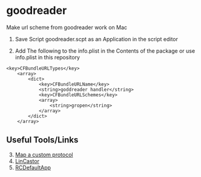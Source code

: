 # goodreader
Make url scheme from goodreader work on Mac

1. Save Script goodreader.scpt as an Application in the script editor

2. Add The following to the info.plist in the Contents of the package or use info.plist in this repository

``` plist
<key>CFBundleURLTypes</key>
	<array>
		<dict>
			<key>CFBundleURLName</key>
			<string>goddreader handler</string>
			<key>CFBundleURLSchemes</key>
			<array>
				<string>gropen</string>
			</array>
		</dict>
	</array>
```

## Useful Tools/Links
3. [Map a custom protocol](https://stackoverflow.com/questions/471581/how-to-map-a-custom-protocol-to-an-application-on-the-mac/3704396#3704396)
1. [LinCastor](https://onflapp.wordpress.com/lincastor/)
2. [RCDefaultApp](http://www.rubicode.com/Software/RCDefaultApp/)
